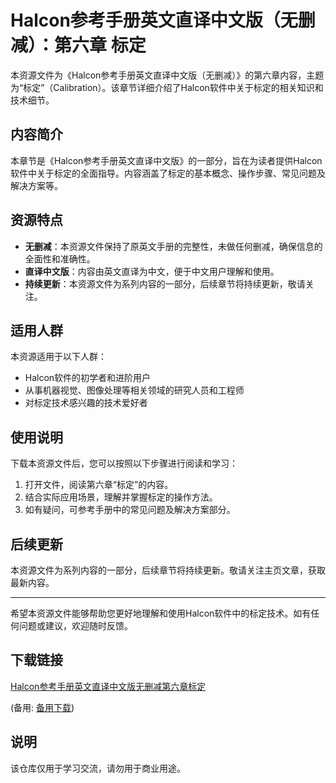 # Halcon参考手册英文直译中文版（无删减）：第六章 标定

本资源文件为《Halcon参考手册英文直译中文版（无删减）》的第六章内容，主题为“标定”（Calibration）。该章节详细介绍了Halcon软件中关于标定的相关知识和技术细节。

## 内容简介

本章节是《Halcon参考手册英文直译中文版》的一部分，旨在为读者提供Halcon软件中关于标定的全面指导。内容涵盖了标定的基本概念、操作步骤、常见问题及解决方案等。

## 资源特点

- **无删减**：本资源文件保持了原英文手册的完整性，未做任何删减，确保信息的全面性和准确性。
- **直译中文版**：内容由英文直译为中文，便于中文用户理解和使用。
- **持续更新**：本资源文件为系列内容的一部分，后续章节将持续更新，敬请关注。

## 适用人群

本资源适用于以下人群：

- Halcon软件的初学者和进阶用户
- 从事机器视觉、图像处理等相关领域的研究人员和工程师
- 对标定技术感兴趣的技术爱好者

## 使用说明

下载本资源文件后，您可以按照以下步骤进行阅读和学习：

1. 打开文件，阅读第六章“标定”的内容。
2. 结合实际应用场景，理解并掌握标定的操作方法。
3. 如有疑问，可参考手册中的常见问题及解决方案部分。

## 后续更新

本资源文件为系列内容的一部分，后续章节将持续更新。敬请关注主页文章，获取最新内容。

---

希望本资源文件能够帮助您更好地理解和使用Halcon软件中的标定技术。如有任何问题或建议，欢迎随时反馈。

## 下载链接
[Halcon参考手册英文直译中文版无删减第六章标定](https://pan.quark.cn/s/8d3ca8e881b7) 

(备用: [备用下载](https://pan.baidu.com/s/1FCDDywQnkQ_SVI1FxVLfBQ?pwd=1234))

## 说明

该仓库仅用于学习交流，请勿用于商业用途。
